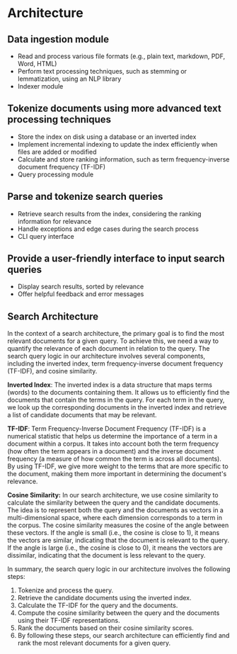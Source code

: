 # Architecture

## Data ingestion module

- Read and process various file formats (e.g., plain text, markdown, PDF, Word, HTML)
- Perform text processing techniques, such as stemming or lemmatization, using an NLP library
- Indexer module

## Tokenize documents using more advanced text processing techniques

- Store the index on disk using a database or an inverted index
- Implement incremental indexing to update the index efficiently when files are added or modified
- Calculate and store ranking information, such as term frequency-inverse document frequency (TF-IDF)
- Query processing module

## Parse and tokenize search queries

- Retrieve search results from the index, considering the ranking information for relevance
- Handle exceptions and edge cases during the search process
- CLI query interface

## Provide a user-friendly interface to input search queries

- Display search results, sorted by relevance
- Offer helpful feedback and error messages

## Search Architecture

In the context of a search architecture, the primary goal is to find the most relevant documents for a given query. To achieve this, we need a way to quantify the relevance of each document in relation to the query. The search query logic in our architecture involves several components, including the inverted index, term frequency-inverse document frequency (TF-IDF), and cosine similarity.

**Inverted Index**: The inverted index is a data structure that maps terms (words) to the documents containing them. It allows us to efficiently find the documents that contain the terms in the query. For each term in the query, we look up the corresponding documents in the inverted index and retrieve a list of candidate documents that may be relevant.

**TF-IDF**: Term Frequency-Inverse Document Frequency (TF-IDF) is a numerical statistic that helps us determine the importance of a term in a document within a corpus. It takes into account both the term frequency (how often the term appears in a document) and the inverse document frequency (a measure of how common the term is across all documents). By using TF-IDF, we give more weight to the terms that are more specific to the document, making them more important in determining the document's relevance.

**Cosine Similarity:** In our search architecture, we use cosine similarity to calculate the similarity between the query and the candidate documents. The idea is to represent both the query and the documents as vectors in a multi-dimensional space, where each dimension corresponds to a term in the corpus. The cosine similarity measures the cosine of the angle between these vectors. If the angle is small (i.e., the cosine is close to 1), it means the vectors are similar, indicating that the document is relevant to the query. If the angle is large (i.e., the cosine is close to 0), it means the vectors are dissimilar, indicating that the document is less relevant to the query.

In summary, the search query logic in our architecture involves the following steps:

1. Tokenize and process the query.
2. Retrieve the candidate documents using the inverted index.
3. Calculate the TF-IDF for the query and the documents.
4. Compute the cosine similarity between the query and the documents using their TF-IDF representations.
5. Rank the documents based on their cosine similarity scores.
6. By following these steps, our search architecture can efficiently find and rank the most relevant documents for a given query.
